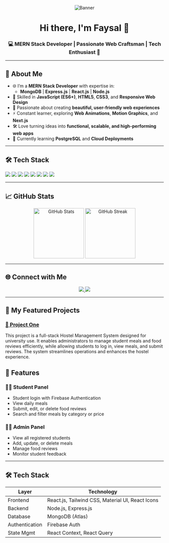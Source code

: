 <!-- Banner -->
<p align="center">
  <img src="https://user-images.githubusercontent.com/113350806/236842414-18101a37-92f5-4de7-a46d-eeaca6e16cbd.gif" alt="Banner" />
</p>

<!-- Title -->
<h1 align="center">Hi there, I'm Faysal 👋</h1>
<h3 align="center">💻 MERN Stack Developer | Passionate Web Craftsman | Tech Enthusiast 🚀</h3>

---

## 🚀 About Me  
- 🌐 I’m a **MERN Stack Developer** with expertise in:
  - **MongoDB** | **Express.js** | **React.js** | **Node.js**
- 🎯 Skilled in **JavaScript (ES6+)**, **HTML5**, **CSS3**, and **Responsive Web Design**
- 🎨 Passionate about creating **beautiful, user-friendly web experiences**
- ⚡ Constant learner, exploring **Web Animations**, **Motion Graphics**, and **Next.js**
- 🛠 Love turning ideas into **functional, scalable, and high-performing web apps**
- 🌱 Currently learning **PostgreSQL** and **Cloud Deployments**

---

## 🛠 Tech Stack  
<p>
  <img src="https://img.shields.io/badge/Code-JavaScript-yellow?style=for-the-badge&logo=javascript" />
  <img src="https://img.shields.io/badge/Frontend-React-blue?style=for-the-badge&logo=react" />
  <img src="https://img.shields.io/badge/Backend-Node.js-green?style=for-the-badge&logo=node.js" />
  <img src="https://img.shields.io/badge/Framework-Express.js-lightgrey?style=for-the-badge&logo=express" />
  <img src="https://img.shields.io/badge/Database-MongoDB-brightgreen?style=for-the-badge&logo=mongodb" />
  <img src="https://img.shields.io/badge/Styling-CSS3-blue?style=for-the-badge&logo=css3" />
  <img src="https://img.shields.io/badge/Markup-HTML5-orange?style=for-the-badge&logo=html5" />
  <img src="https://img.shields.io/badge/Version%20Control-Git-red?style=for-the-badge&logo=git" />
</p>

---

## 📈 GitHub Stats  
<p align="center">
  <img src="https://github-readme-stats.vercel.app/api?username=faysal-hasan&show_icons=true&theme=tokyonight" alt="GitHub Stats" height="160" />
  <img src="https://github-readme-streak-stats.herokuapp.com/?user=faysal-hasan&theme=tokyonight" alt="GitHub Streak" height="160" />
</p>

---

## 🌐 Connect with Me  
<p align="center">
  <a href="https://www.linkedin.com/in/faysal-hasan-31252a226/" target="_blank">
    <img src="https://img.shields.io/badge/LinkedIn-blue?style=for-the-badge&logo=linkedin" />
  </a>
  <a href="mailto:faysalhasan950@gmail.com">
    <img src="https://img.shields.io/badge/Email-D14836?style=for-the-badge&logo=gmail&logoColor=white" />
  </a>
</p>

---

## 🚀 My Featured Projects

### [📌 Project One](https://github.com/Faysal611/campus-cuisine-client)
This project is a full-stack Hostel Management System designed for university use. It enables administrators to manage student meals and food reviews efficiently, while allowing students to log in, view meals, and submit reviews. The system streamlines operations and enhances the hostel experience.
## 🚀 Features

### 👨‍🎓 Student Panel
- Student login with Firebase Authentication
- View daily meals
- Submit, edit, or delete food reviews
- Search and filter meals by category or price

### 👩‍💼 Admin Panel
- View all registered students
- Add, update, or delete meals
- Manage food reviews
- Monitor student feedback

---

## 🛠 Tech Stack

| Layer         | Technology                     |
|---------------|-------------------------------|
| Frontend      | React.js, Tailwind CSS, Material UI, React Icons |
| Backend       | Node.js, Express.js            |
| Database      | MongoDB (Atlas)                |
| Authentication| Firebase Auth                  |
| State Mgmt    | React Context, React Query     |
